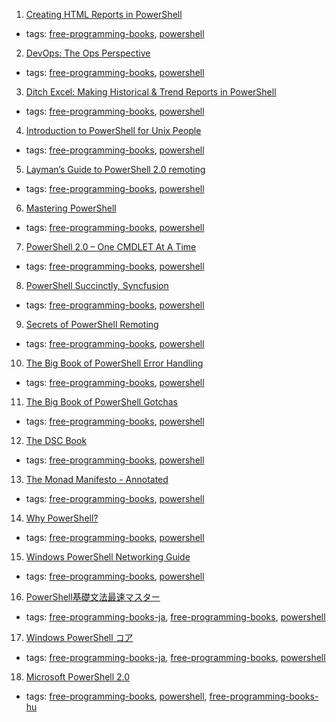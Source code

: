 1. [Creating HTML Reports in PowerShell](https://www.gitbook.com/book/devopscollective/creating-html-reports-in-powershell/details)
  * tags: [free-programming-books](tags/free-programming-books.md), [powershell](tags/powershell.md)
2. [DevOps: The Ops Perspective](https://www.gitbook.com/book/devopscollective/devops-the-ops-perspective/details)
  * tags: [free-programming-books](tags/free-programming-books.md), [powershell](tags/powershell.md)
3. [Ditch Excel: Making Historical & Trend Reports in PowerShell](https://www.gitbook.com/book/devopscollective/ditch-excel-making-historical-trend-reports-in-po/details)
  * tags: [free-programming-books](tags/free-programming-books.md), [powershell](tags/powershell.md)
4. [Introduction to PowerShell for Unix People](https://www.gitbook.com/book/devopscollective/a-unix-person-s-guide-to-powershell/details)
  * tags: [free-programming-books](tags/free-programming-books.md), [powershell](tags/powershell.md)
5. [Layman’s Guide to PowerShell 2.0 remoting](http://www.ravichaganti.com//blog/wp-content/uploads/2010/12/A%20layman's%20guide%20to%20PowerShell%202.0%20remoting-v2.pdf)
  * tags: [free-programming-books](tags/free-programming-books.md), [powershell](tags/powershell.md)
6. [Mastering PowerShell](http://powershell.com/cs/login.aspx?ReturnUrl=%2fcs%2fblogs%2febook%2fdefault.aspx)
  * tags: [free-programming-books](tags/free-programming-books.md), [powershell](tags/powershell.md)
7. [PowerShell 2.0 – One CMDLET At A Time](http://www.jonathanmedd.net/wp-content/uploads/2010/09/PowerShell_2_One_Cmdlet_at_a_Time.pdf)
  * tags: [free-programming-books](tags/free-programming-books.md), [powershell](tags/powershell.md)
8. [PowerShell Succinctly, Syncfusion](https://www.syncfusion.com/resources/techportal/ebooks/powershell)
  * tags: [free-programming-books](tags/free-programming-books.md), [powershell](tags/powershell.md)
9. [Secrets of PowerShell Remoting](https://www.gitbook.com/book/devopscollective/secrets-of-powershell-remoting/details)
  * tags: [free-programming-books](tags/free-programming-books.md), [powershell](tags/powershell.md)
10. [The Big Book of PowerShell Error Handling](https://www.gitbook.com/book/devopscollective/the-big-book-of-powershell-error-handling/details)
  * tags: [free-programming-books](tags/free-programming-books.md), [powershell](tags/powershell.md)
11. [The Big Book of PowerShell Gotchas](https://www.gitbook.com/book/devopscollective/the-big-book-of-powershell-gotchas/details)
  * tags: [free-programming-books](tags/free-programming-books.md), [powershell](tags/powershell.md)
12. [The DSC Book](https://www.penflip.com/powershellorg/the-dsc-book)
  * tags: [free-programming-books](tags/free-programming-books.md), [powershell](tags/powershell.md)
13. [The Monad Manifesto - Annotated](https://www.gitbook.com/book/devopscollective/the-monad-manifesto-annotated/details)
  * tags: [free-programming-books](tags/free-programming-books.md), [powershell](tags/powershell.md)
14. [Why PowerShell?](https://www.gitbook.com/book/devopscollective/why-powershell-/details)
  * tags: [free-programming-books](tags/free-programming-books.md), [powershell](tags/powershell.md)
15. [Windows PowerShell Networking Guide](https://www.gitbook.com/book/devopscollective/windows-powershell-networking-guide/details)
  * tags: [free-programming-books](tags/free-programming-books.md), [powershell](tags/powershell.md)
16. [PowerShell基礎文法最速マスター](http://winscript.jp/powershell/202)
  * tags: [free-programming-books-ja](tags/free-programming-books-ja.md), [free-programming-books](tags/free-programming-books.md), [powershell](tags/powershell.md)
17. [Windows PowerShell コア](https://technet.microsoft.com/ja-jp/library/bb978525.aspx)
  * tags: [free-programming-books-ja](tags/free-programming-books-ja.md), [free-programming-books](tags/free-programming-books.md), [powershell](tags/powershell.md)
18. [Microsoft PowerShell 2.0](http://mek.oszk.hu/10400/10402/index.phtml)
  * tags: [free-programming-books](tags/free-programming-books.md), [powershell](tags/powershell.md), [free-programming-books-hu](tags/free-programming-books-hu.md)
